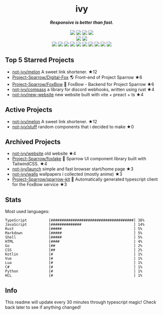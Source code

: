 <!-- deno-fmt-ignore-file -->
<h1 align="center">ivy</h1>
<div align="center">
  <b><i>Responsive is better than fast.</i></b>
  <br />
  <br />
  <img src="https://img.shields.io/badge/-Vim-%23ffc9e5?logo=Vim&labelColor=4c566a" />
  <img src="https://img.shields.io/badge/-CLion-%23ffaaea?logo=CLion&labelColor=4c566a" />
  <img src="https://img.shields.io/badge/-IntellJ IDEA-%23ffb4ed?logo=IntelliJIDEA&labelColor=4c566a" />
  <img src="https://img.shields.io/badge/-Visual Studio Code-%23f4d3d5?logo=VisualStudioCode&labelColor=4c566a" />
  <br />
  <img src="https://img.shields.io/badge/-macOS-%23ffbeef?logo=macOS&labelColor=4c566a" />
  <img src="https://img.shields.io/badge/-Linux-%23e9d3d0?logo=Linux&labelColor=4c566a" />
  <br />
<img src="https://img.shields.io/badge/-TypeScript-ece4db" />
<img src="https://img.shields.io/badge/-Go-ffd7ba" />
<img src="https://img.shields.io/badge/-Rust-e8e8e4" />
<img src="https://img.shields.io/badge/-JavaScript-fae1dd" />
<img src="https://img.shields.io/badge/-other-fcd5ce" />
<img src="https://img.shields.io/badge/-Markdown-d8e2dc" />
<img src="https://img.shields.io/badge/-Shell-fec5bb" />
<img src="https://img.shields.io/badge/-Kotlin-ffe5d9" />
<img src="https://img.shields.io/badge/-Vue-fec89a" />
<img src="https://img.shields.io/badge/-HTML-f8edeb" />
  <br />
</div>

## Top 5 Starred Projects

- [not-ivy/melon](https://github.com/not-ivy/melon) A sweet link shortener. ★12
- [Project-Sparrow/Digital-Fox](https://github.com/Project-Sparrow/Digital-Fox) 🌎 Front-end of Project Sparrow ★6
- [Project-Sparrow/FoxBow](https://github.com/Project-Sparrow/FoxBow) 🏹 FoxBow - Backend for Project Sparrow ★6
- [not-ivy/compass](https://github.com/not-ivy/compass) a library for discord webhooks, written using rust ★4
- [not-ivy/new-website](https://github.com/not-ivy/new-website) new website built with vite + preact + ts ★4

## Active Projects

- [not-ivy/melon](https://github.com/not-ivy/melon) A sweet link shortener. ★12
- [not-ivy/stuff](https://github.com/not-ivy/stuff) random components that i decided to make ★0

## Archived Projects

- [not-ivy/website](https://github.com/not-ivy/website) old website ★4
- [Project-Sparrow/foxlake](https://github.com/Project-Sparrow/foxlake) 🍰 Sparrow UI component library built with TailwindCSS. ★4
- [not-ivy/launch](https://github.com/not-ivy/launch) simple and fast browser start/home page ★3
- [not-ivy/walls](https://github.com/not-ivy/walls) wallpapers i collected (mostly anime) ★3
- [Project-Sparrow/sparrow-kit](https://github.com/Project-Sparrow/sparrow-kit) 🤖 Automatically generated typescript client for the FoxBow service ★3

## Stats

Most used languages:
```
TypeScript          [######################################] 38%
JavaScript          [##############                        ] 14%
Rust                [#####                                 ] 5%
Markdown            [#####                                 ] 5%
Shell               [#####                                 ] 5%
HTML                [####                                  ] 4%
Go                  [##                                    ] 2%
CSS                 [##                                    ] 2%
Kotlin              [#                                     ] 1%
Vue                 [#                                     ] 1%
Lua                 [#                                     ] 1%
C#                  [#                                     ] 1%
Python              [#                                     ] 1%
HCL                 [#                                     ] 1%
```

## Info

This readme will update every 30 minutes through typescript magic! Check back later to see if anything changed!
